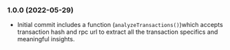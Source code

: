 ### 1.0.0 (2022-05-29)

* Initial commit includes a function (`analyzeTransactions()`)which accepts transaction hash and rpc url to extract all the transaction specifics and meaningful insights.
